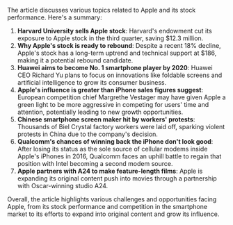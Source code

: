 The article discusses various topics related to Apple and its stock performance. Here's a summary:

1. **Harvard University sells Apple stock**: Harvard's endowment cut its exposure to Apple stock in the third quarter, saving $12.3 million.
2. **Why Apple's stock is ready to rebound**: Despite a recent 18% decline, Apple's stock has a long-term uptrend and technical support at $186, making it a potential rebound candidate.
3. **Huawei aims to become No. 1 smartphone player by 2020**: Huawei CEO Richard Yu plans to focus on innovations like foldable screens and artificial intelligence to grow its consumer business.
4. **Apple's influence is greater than iPhone sales figures suggest**: European competition chief Margrethe Vestager may have given Apple a green light to be more aggressive in competing for users' time and attention, potentially leading to new growth opportunities.
5. **Chinese smartphone screen maker hit by workers' protests**: Thousands of Biel Crystal factory workers were laid off, sparking violent protests in China due to the company's decision.
6. **Qualcomm's chances of winning back the iPhone don't look good**: After losing its status as the sole source of cellular modems inside Apple's iPhones in 2016, Qualcomm faces an uphill battle to regain that position with Intel becoming a second modem source.
7. **Apple partners with A24 to make feature-length films**: Apple is expanding its original content push into movies through a partnership with Oscar-winning studio A24.

Overall, the article highlights various challenges and opportunities facing Apple, from its stock performance and competition in the smartphone market to its efforts to expand into original content and grow its influence.